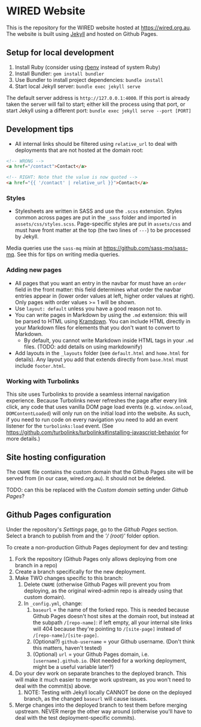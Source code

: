 # WIRED Website

This is the repository for the WIRED website hosted at https://wired.org.au. The website is built using [Jekyll](https://jekyllrb.com/) and hosted on Github Pages.

## Setup for local development

1. Install Ruby (consider using [rbenv](https://github.com/rbenv/rbenv) instead of system Ruby)
2. Install Bundler: `gem install bundler`
3. Use Bundler to install project dependencies: `bundle install`
4. Start local Jekyll server: `bundle exec jekyll serve`

The default server address is `http://127.0.0.1:4000`. If this port is already taken the server will fail to start; either kill the process using that port, or start Jekyll using a different port: `bundle exec jekyll serve --port [PORT]`

## Development tips

- All internal links should be filtered using `relative_url` to deal with deployments that are not hosted at the domain root:

```html
<!-- WRONG -->
<a href="/contact">Contact</a>

<!-- RIGHT: Note that the value is now quoted -->
<a href="{{ '/contact' | relative_url }}">Contact</a>
```

### Styles

- Stylesheets are written in SASS and use the `.scss` extension. Styles common across pages are put in the `_sass` folder and imported in `assets/css/styles.scss`. Page-specific styles are put in `assets/css` and must have front matter at the top (the two lines of `---`) to be processed by Jekyll.

Media queries use the `sass-mq` mixin at <https://github.com/sass-mq/sass-mq>. See this for tips on writing media queries.

### Adding new pages

- All pages that you want an entry in the navbar for must have an `order` field in the front matter: this field determines what
  order the navbar entries appear in (lower order values at left, higher order values at right). Only pages with order values >= 1
  will be shown.
- Use `layout: default` unless you have a good reason not to.
- You can write pages in Markdown by using the `.md` extension: this will be parsed to HTML using [Kramdown](https://kramdown.gettalong.org/). You can include HTML directly in your Markdown files for elements that you don't want to convert to Markdown.
  - By default, you cannot write Markdown inside HTML tags in your `.md` files. (TODO: add details on using markdownify)
- Add layouts in the `_layouts` folder (see `default.html` and `home.html` for details). Any layout you add that extends directly from `base.html` must include `footer.html`.

### Working with Turbolinks

This site uses Turbolinks to provide a seamless internal navigation experience. Because Turbolinks never refreshes the page after every link click, any code that uses vanilla DOM page load events (e.g. `window.onload`, `DOMContentLoaded`) will only run on the initial load into the website. As such, if you need to run code on every navigation you need to add an event listener for the `turbolinks:load` event. (See <https://github.com/turbolinks/turbolinks#installing-javascript-behavior> for more details.)

## Site hosting configuration

The `CNAME` file contains the custom domain that the Github Pages site will be served from (in our case, wired.org.au). It should not be deleted.

TODO: can this be replaced with the _Custom domain_ setting under _Github Pages_?

## Github Pages configuration

Under the repository's _Settings_ page, go to the _Github Pages_ section.
Select a branch to publish from and the _'/ (root)'_ folder option.

To create a non-production Github Pages deployment for dev and testing:

1. Fork the repository (Github Pages only allows deploying from one branch in a repo)
2. Create a branch specifically for the new deployment.
3. Make TWO changes specific to this branch:
   1. Delete `CNAME` (otherwise Github Pages will prevent you from deploying, as the original wired-admin repo is already using that custom domain).
   2. In `_config.yml`, change:
      1. `baseurl` = the name of the forked repo. This is needed because Github Pages doesn't host sites at the domain root, but instead at the subpath `/[repo-name]`: if left empty, all your internal site links will 404 because they're pointing to `/[site-page]` instead of `/[repo-name]/[site-page]`.
      2. (Optional?) `github-username` = your Github username. (Don't think this matters, haven't tested)
      3. (Optional) `url` = your Github Pages domain, i.e. `[username].github.io`. (Not needed for a working deployment, might be a useful variable later?)
4. Do your dev work on separate branches to the deployed branch. This will make it much easier to merge work upstream, as you won't need to deal with the commit(s) above.
   1. NOTE: Testing with Jekyll locally CANNOT be done on the deployed branch, as the changed `baseurl` will cause issues.
5. Merge changes into the deployed branch to test them before merging upstream. NEVER merge the other way around (otherwise you'll have to deal with the test deployment-specific commits).
